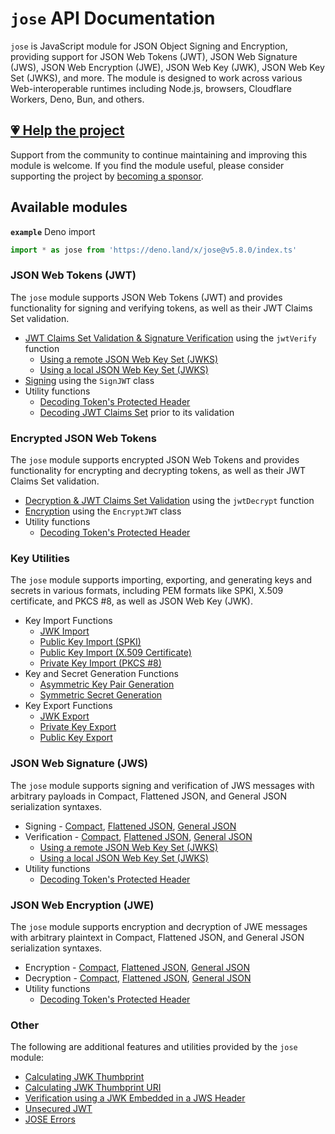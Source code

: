 # `jose` API Documentation

`jose` is JavaScript module for JSON Object Signing and Encryption, providing support for JSON Web Tokens (JWT), JSON Web Signature (JWS), JSON Web Encryption (JWE), JSON Web Key (JWK), JSON Web Key Set (JWKS), and more. The module is designed to work across various Web-interoperable runtimes including Node.js, browsers, Cloudflare Workers, Deno, Bun, and others.

## [💗 Help the project](https://github.com/sponsors/panva)

Support from the community to continue maintaining and improving this module is welcome. If you find the module useful, please consider supporting the project by [becoming a sponsor](https://github.com/sponsors/panva).

## Available modules

**`example`** Deno import
```js
import * as jose from 'https://deno.land/x/jose@v5.8.0/index.ts'
```

### JSON Web Tokens (JWT)

The `jose` module supports JSON Web Tokens (JWT) and provides functionality for signing and verifying tokens, as well as their JWT Claims Set validation.

- [JWT Claims Set Validation & Signature Verification](https://github.com/panva/jose/blob/v5.8.0/docs/functions/jwt_verify.jwtVerify.md) using the `jwtVerify` function
  - [Using a remote JSON Web Key Set (JWKS)](https://github.com/panva/jose/blob/v5.8.0/docs/functions/jwks_remote.createRemoteJWKSet.md)
  - [Using a local JSON Web Key Set (JWKS)](https://github.com/panva/jose/blob/v5.8.0/docs/functions/jwks_local.createLocalJWKSet.md)
- [Signing](https://github.com/panva/jose/blob/v5.8.0/docs/classes/jwt_sign.SignJWT.md) using the `SignJWT` class
- Utility functions
  - [Decoding Token's Protected Header](https://github.com/panva/jose/blob/v5.8.0/docs/functions/util_decode_protected_header.decodeProtectedHeader.md)
  - [Decoding JWT Claims Set](https://github.com/panva/jose/blob/v5.8.0/docs/functions/util_decode_jwt.decodeJwt.md) prior to its validation

### Encrypted JSON Web Tokens

The `jose` module supports encrypted JSON Web Tokens and provides functionality for encrypting and decrypting tokens, as well as their JWT Claims Set validation.

- [Decryption & JWT Claims Set Validation](https://github.com/panva/jose/blob/v5.8.0/docs/functions/jwt_decrypt.jwtDecrypt.md) using the `jwtDecrypt` function
- [Encryption](https://github.com/panva/jose/blob/v5.8.0/docs/classes/jwt_encrypt.EncryptJWT.md) using the `EncryptJWT` class
- Utility functions
  - [Decoding Token's Protected Header](https://github.com/panva/jose/blob/v5.8.0/docs/functions/util_decode_protected_header.decodeProtectedHeader.md)

### Key Utilities

The `jose` module supports importing, exporting, and generating keys and secrets in various formats, including PEM formats like SPKI, X.509 certificate, and PKCS #8, as well as JSON Web Key (JWK).

- Key Import Functions
  - [JWK Import](https://github.com/panva/jose/blob/v5.8.0/docs/functions/key_import.importJWK.md)
  - [Public Key Import (SPKI)](https://github.com/panva/jose/blob/v5.8.0/docs/functions/key_import.importSPKI.md)
  - [Public Key Import (X.509 Certificate)](https://github.com/panva/jose/blob/v5.8.0/docs/functions/key_import.importX509.md)
  - [Private Key Import (PKCS #8)](https://github.com/panva/jose/blob/v5.8.0/docs/functions/key_import.importPKCS8.md)
- Key and Secret Generation Functions
  - [Asymmetric Key Pair Generation](https://github.com/panva/jose/blob/v5.8.0/docs/functions/key_generate_key_pair.generateKeyPair.md)
  - [Symmetric Secret Generation](https://github.com/panva/jose/blob/v5.8.0/docs/functions/key_generate_secret.generateSecret.md)
- Key Export Functions
  - [JWK Export](https://github.com/panva/jose/blob/v5.8.0/docs/functions/key_export.exportJWK.md)
  - [Private Key Export](https://github.com/panva/jose/blob/v5.8.0/docs/functions/key_export.exportPKCS8.md)
  - [Public Key Export](https://github.com/panva/jose/blob/v5.8.0/docs/functions/key_export.exportSPKI.md)

### JSON Web Signature (JWS)

The `jose` module supports signing and verification of JWS messages with arbitrary payloads in Compact, Flattened JSON, and General JSON serialization syntaxes.

- Signing - [Compact](https://github.com/panva/jose/blob/v5.8.0/docs/classes/jws_compact_sign.CompactSign.md), [Flattened JSON](https://github.com/panva/jose/blob/v5.8.0/docs/classes/jws_flattened_sign.FlattenedSign.md), [General JSON](https://github.com/panva/jose/blob/v5.8.0/docs/classes/jws_general_sign.GeneralSign.md)
- Verification - [Compact](https://github.com/panva/jose/blob/v5.8.0/docs/functions/jws_compact_verify.compactVerify.md), [Flattened JSON](https://github.com/panva/jose/blob/v5.8.0/docs/functions/jws_flattened_verify.flattenedVerify.md), [General JSON](https://github.com/panva/jose/blob/v5.8.0/docs/functions/jws_general_verify.generalVerify.md)
  - [Using a remote JSON Web Key Set (JWKS)](https://github.com/panva/jose/blob/v5.8.0/docs/functions/jwks_remote.createRemoteJWKSet.md)
  - [Using a local JSON Web Key Set (JWKS)](https://github.com/panva/jose/blob/v5.8.0/docs/functions/jwks_local.createLocalJWKSet.md)
- Utility functions
  - [Decoding Token's Protected Header](https://github.com/panva/jose/blob/v5.8.0/docs/functions/util_decode_protected_header.decodeProtectedHeader.md)

### JSON Web Encryption (JWE)

The `jose` module supports encryption and decryption of JWE messages with arbitrary plaintext in Compact, Flattened JSON, and General JSON serialization syntaxes.

- Encryption - [Compact](https://github.com/panva/jose/blob/v5.8.0/docs/classes/jwe_compact_encrypt.CompactEncrypt.md), [Flattened JSON](https://github.com/panva/jose/blob/v5.8.0/docs/classes/jwe_flattened_encrypt.FlattenedEncrypt.md), [General JSON](https://github.com/panva/jose/blob/v5.8.0/docs/classes/jwe_general_encrypt.GeneralEncrypt.md)
- Decryption - [Compact](https://github.com/panva/jose/blob/v5.8.0/docs/functions/jwe_compact_decrypt.compactDecrypt.md), [Flattened JSON](https://github.com/panva/jose/blob/v5.8.0/docs/functions/jwe_flattened_decrypt.flattenedDecrypt.md), [General JSON](https://github.com/panva/jose/blob/v5.8.0/docs/functions/jwe_general_decrypt.generalDecrypt.md)
- Utility functions
  - [Decoding Token's Protected Header](https://github.com/panva/jose/blob/v5.8.0/docs/functions/util_decode_protected_header.decodeProtectedHeader.md)

### Other

The following are additional features and utilities provided by the `jose` module:

- [Calculating JWK Thumbprint](https://github.com/panva/jose/blob/v5.8.0/docs/functions/jwk_thumbprint.calculateJwkThumbprint.md)
- [Calculating JWK Thumbprint URI](https://github.com/panva/jose/blob/v5.8.0/docs/functions/jwk_thumbprint.calculateJwkThumbprintUri.md)
- [Verification using a JWK Embedded in a JWS Header](https://github.com/panva/jose/blob/v5.8.0/docs/functions/jwk_embedded.EmbeddedJWK.md)
- [Unsecured JWT](https://github.com/panva/jose/blob/v5.8.0/docs/classes/jwt_unsecured.UnsecuredJWT.md)
- [JOSE Errors](https://github.com/panva/jose/blob/v5.8.0/docs/modules/util_errors.md)
